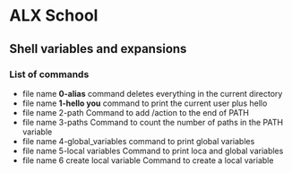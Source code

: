 # ALX School
## Shell variables and expansions

### List of **commands**

* file name **0-alias** command deletes everything in the current directory 
* file name **1-hello you** command to print the current user plus hello
* file name 2-path Command to add /action to the end of PATH
* file name 3-paths Command to count the number of paths in the PATH  variable
* file name 4-global_variables command to print global variables
* file name 5-local variables Command to print loca and global variables
* file name 6 create local variable Command to create a local variable 
